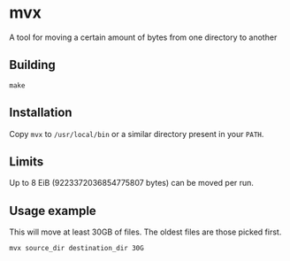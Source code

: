 # mvx
A tool for moving a certain amount of bytes from one directory to another

## Building
`make`

## Installation
Copy `mvx` to `/usr/local/bin` or a similar directory present in your `PATH`.

## Limits

Up to 8 EiB (9223372036854775807 bytes) can be moved per run.

## Usage example
This will move at least 30GB of files. The oldest files are those picked first.
```
mvx source_dir destination_dir 30G
```

